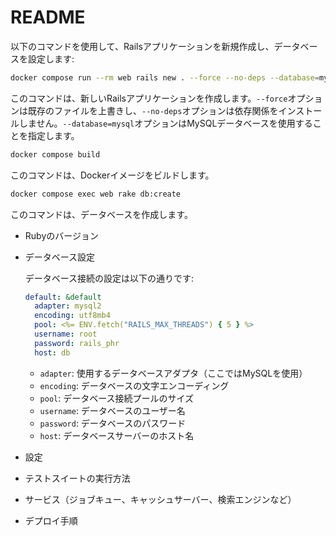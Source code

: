 # README

以下のコマンドを使用して、Railsアプリケーションを新規作成し、データベースを設定します:

```sh
docker compose run --rm web rails new . --force --no-deps --database=mysql
```
このコマンドは、新しいRailsアプリケーションを作成します。`--force`オプションは既存のファイルを上書きし、`--no-deps`オプションは依存関係をインストールしません。`--database=mysql`オプションはMySQLデータベースを使用することを指定します。

```sh
docker compose build
```
このコマンドは、Dockerイメージをビルドします。

```sh
docker compose exec web rake db:create
```
このコマンドは、データベースを作成します。


* Rubyのバージョン

* データベース設定

  データベース接続の設定は以下の通りです:

  ```yaml
  default: &default
    adapter: mysql2
    encoding: utf8mb4
    pool: <%= ENV.fetch("RAILS_MAX_THREADS") { 5 } %>
    username: root
    password: rails_phr
    host: db
  ```

  - `adapter`: 使用するデータベースアダプタ（ここではMySQLを使用）
  - `encoding`: データベースの文字エンコーディング
  - `pool`: データベース接続プールのサイズ
  - `username`: データベースのユーザー名
  - `password`: データベースのパスワード
  - `host`: データベースサーバーのホスト名

* 設定

* テストスイートの実行方法

* サービス（ジョブキュー、キャッシュサーバー、検索エンジンなど）

* デプロイ手順


